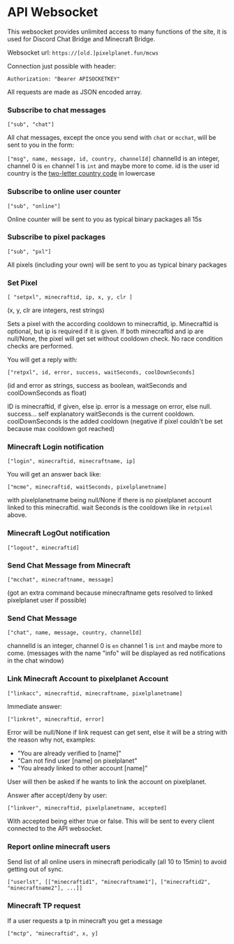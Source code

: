 # API Websocket

This websocket provides unlimited access to many functions of the site, it is used for Discord Chat Bridge and Minecraft Bridge.

Websocket url:
`https://[old.]pixelplanet.fun/mcws`

Connection just possible with header:

```
Authorization: "Bearer APISOCKETKEY"
```

All requests are made as JSON encoded array.
### Subscribe to chat messages
```["sub", "chat"]```

All chat messages, except the once you send with `chat` or `mcchat`, will be sent to you in the form:

```["msg", name, message, id, country, channelId]```
channelId is an integer, channel 0 is `en` channel 1 is `int` and maybe more to come.
id is the user id
country is the [two-letter country code](https://www.nationsonline.org/oneworld/country_code_list.htm) in lowercase
### Subscribe to online user counter
```["sub", "online"]```

Online counter will be sent to you as typical binary packages all 15s
### Subscribe to pixel packages
```["sub", "pxl"]```

All pixels (including your own) will be sent to you as typical binary packages
### Set Pixel

```[ "setpxl", minecraftid, ip, x, y, clr ]```

(x, y, clr are integers, rest strings)

Sets a pixel with the according cooldown to minecraftid, ip. Minecraftid is optional, but ip is required if it is given. If both minecraftid and ip are null/None, the pixel will get set without cooldown check. No race condition checks are performed.

You will get a reply with:

```["retpxl", id, error, success, waitSeconds, coolDownSeconds]```

(id and error as strings, success as boolean, waitSeconds and coolDownSeconds as float)

ID is minecraftid, if given, else ip. 
error is a message on error, else null.
success... self explanatory 
waitSeconds is the current cooldown. 
coolDownSeconds is the added cooldown (negative if pixel couldn't be set because max cooldown got reached)
### Minecraft Login notification
```["login", minecraftid, minecraftname, ip]```

You will get an answer back like:

```["mcme", minecraftid, waitSeconds, pixelplanetname]```

with pixelplanetname being null/None if there is no pixelplanet account linked to this minecraftid.
wait Seconds is the cooldown like in `retpixel` above.
### Minecraft LogOut notification
```["logout", minecraftid]```
### Send Chat Message from Minecraft
```["mcchat", minecraftname, message]```

(got an extra command because minecraftname gets resolved to linked pixelplanet user if possible)
### Send Chat Message
```["chat", name, message, country, channelId]```

channelId is an integer, channel 0 is `en` channel 1 is `int` and maybe more to come.
(messages with the name "info" will be displayed as red notifications in the chat window)
### Link Minecraft Account to pixelplanet Account
```["linkacc", minecraftid, minecraftname, pixelplanetname]```

Immediate answer:

```["linkret", minecraftid, error]```

Error will be null/None if link request can get sent, else it will be a string with the reason why not, examples:

- "You are already verified to [name]"
- "Can not find user [name] on pixelplanet"
- "You already linked to other account [name]"

User will then be asked if he wants to link the account on pixelplanet.

Answer after accept/deny by user:

```["linkver", minecraftid, pixelplanetname, accepted]```

With accepted being either true or false. This will be sent to every client connected to the API websocket.
### Report online minecraft users
Send list of all online users in minecraft periodically (all 10 to 15min) to avoid getting out of sync.

```["userlst", [["minecraftid1", "minecraftname1"], ["minecraftid2", "minecraftname2"], ...]]```
### Minecraft TP request

If a user requests a tp in minecraft you get a message

```["mctp", "minecraftid", x, y]```
